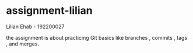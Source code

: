 # assignment-lilian
Lilian Ehab - 192200027

the assignment is about practicing Git basics like branches , commits , tags , and merges.
